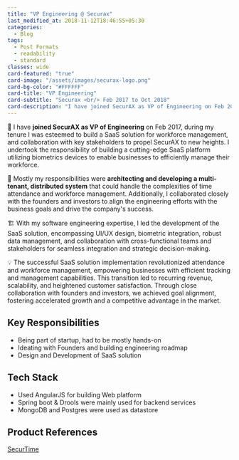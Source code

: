 ```yaml
---
title: "VP Engineering @ Securax"
last_modified_at: 2018-11-12T18:46:55+05:30
categories:
  - Blog
tags:
  - Post Formats
  - readability
  - standard
classes: wide
card-featured: "true"
card-image: "/assets/images/securax-logo.png"
card-bg-color: "#FFFFFF"
card-title: "VP Engineering"
card-subtitle: "Securax <br/> Feb 2017 to Oct 2018"
card-description: "I have joined SecurAX as VP of Engineering on Feb 2017, during my tenure I was esteemed to build..."
---
```


🚀 I have **joined SecurAX as VP of Engineering** on Feb 2017, during my tenure I was esteemed to build a SaaS solution for workforce management, and collaboration with key stakeholders to propel SecurAX to new heights.
I undertook the responsibility of building a cutting-edge SaaS platform utilizing biometrics devices to enable businesses to efficiently manage their workforce.

🔨 Mostly my responsibilities were **architecting and developing a multi-tenant, distributed system** that could handle the complexities of time attendance and workforce management. 
Additionally, I collaborated closely with the founders and investors to align the engineering efforts with the business goals and drive the company's success.

🏗️ With my software engineering expertise, I led the development of the SaaS solution, encompassing UI/UX design, biometric integration, robust data management, and collaboration with cross-functional teams and stakeholders for seamless integration and strategic decision-making.

💡 The successful SaaS solution implementation revolutionized attendance and workforce management, empowering businesses with efficient tracking and management capabilities. This transition led to recurring revenue, scalability, and heightened customer satisfaction. Through close collaboration with founders and investors, we achieved goal alignment, fostering accelerated growth and a competitive advantage in the market.

## Key Responsibilities
* Being part of startup, had to be mostly hands-on
* Ideating with Founders and building engineering roadmap
* Design and Development of SaaS solution

## Tech Stack
* Used AngularJS for building Web platform
* Spring boot & Drools were mainly used for backend services
* MongoDB and Postgres were used as datastore

## Product References
<a href="https://www.securtime.com/" target="_blank">SecurTime</a>